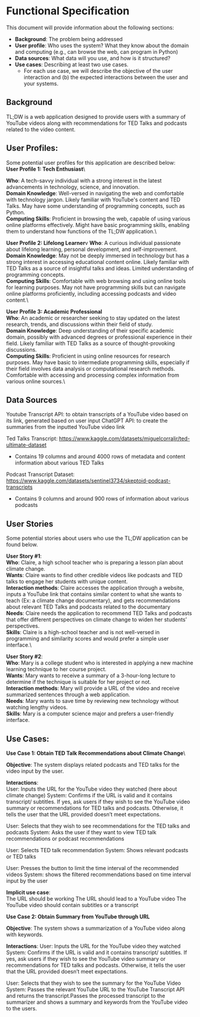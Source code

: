 # Functional Specification
This document will provide information about the following sections: 
- **Background**: The problem being addressed
- **User profile**: Who uses the system? What they know about the domain and computing (e.g., can browse the web, can program in Python)
- **Data sources**: What data will you use, and how is it structured?
- **Use cases**: Describing at least two use cases.
  - For each use case, we will describe the objective of the user interaction and (b) the expected interactions between the user and your systems.
 
## Background
TL;DW is a web application designed to provide users with a summary of YouTube videos along with recommendations for TED Talks and podcasts related to the video content.

## User Profiles:
Some potential user profiles for this application are described below:\
**User Profile 1: Tech Enthusiast**\

**Who**: A tech-savvy individual with a strong interest in the latest advancements in technology, science, and innovation.\
**Domain Knowledge**: Well-versed in navigating the web and comfortable with technology jargon. Likely familiar with YouTube's content and TED Talks. May have some understanding of programming concepts, such as Python.\
**Computing Skills**: Proficient in browsing the web, capable of using various online platforms effectively. Might have basic programming skills, enabling them to understand how functions of the TL;DW application.\

**User Profile 2: Lifelong Learner**v
**Who**: A curious individual passionate about lifelong learning, personal development, and self-improvement.\
**Domain Knowledge**: May not be deeply immersed in technology but has a strong interest in accessing educational content online. Likely familiar with TED Talks as a source of insightful talks and ideas. Limited understanding of programming concepts.\
**Computing Skills**: Comfortable with web browsing and using online tools for learning purposes. May not have programming skills but can navigate online platforms proficiently, including accessing podcasts and video content.\

**User Profile 3: Academic Professional**\
**Who**: An academic or researcher seeking to stay updated on the latest research, trends, and discussions within their field of study.\
**Domain Knowledge**: Deep understanding of their specific academic domain, possibly with advanced degrees or professional experience in their field. Likely familiar with TED Talks as a source of thought-provoking discussions.\
**Computing Skills**: Proficient in using online resources for research purposes. May have basic to intermediate programming skills, especially if their field involves data analysis or computational research methods. Comfortable with accessing and processing complex information from various online sources.\

## Data Sources

Youtube Transcript API: to obtain transcripts of a YouTube video based on its link, generated based on user input
ChatGPT API: to create the summaries from the inputted YouTube video link

Ted Talks Transcript: https://www.kaggle.com/datasets/miguelcorraljr/ted-ultimate-dataset 
  -  Contains 19 columns and around 4000 rows of metadata and content information about various TED Talks

Podcast Transcript Dataset: https://www.kaggle.com/datasets/sentinel3734/skeptoid-podcast-transcripts
  - Contains 9 columns and around 900 rows of information about various podcasts

## User Stories

Some potential stories about users who use the TL;DW application can be found below.

**User Story #1**:\
**Who**: Claire, a high school teacher who is preparing a lesson plan about climate change.\
**Wants**: Claire wants to find other credible videos like podcasts and TED talks to engage her students with unique content.\
**Interaction methods**: Claire accesses the application through a website, inputs a YouTube link that contains similar content to what she wants to teach (Ex: a climate change documentary), and gets recommendations about relevant TED Talks and podcasts related to the documentary\
**Needs**: Claire needs the application to recommend TED Talks and podcasts that offer different perspectives on climate change to widen her students’ perspectives.\
**Skills**: Claire is a high-school teacher and is not well-versed in programming and similarity scores and would prefer a simple user interface.\

**User Story #2**:\
**Who**: Mary is a college student who is interested in applying a new machine learning technique to her course project.\
**Wants**: Mary wants to receive a summary of a 3-hour-long lecture to determine if the technique is suitable for her project or not.\
**Interaction methods**: Mary will provide a URL of the video and receive summarized sentences through a web application.\
**Needs**: Mary wants to save time by reviewing new technology without watching lengthy videos.\
**Skills**: Mary is a computer science major and prefers a user-friendly interface.

## Use Cases: 

**Use Case 1: Obtain TED Talk Recommendations about Climate Change**\

**Objective**: The system displays related podcasts and TED talks for the video input by the user.

**Interactions**: \
  User: Inputs the URL for the YouTube video they watched (here about climate change)
  System: Confirms if the URL is valid and it contains transcript/ subtitles. If yes, ask users if they wish to see the YouTube video summary or recommendations for TED talks and podcasts. Otherwise, it tells the user that the URL provided doesn’t meet expectations.

  
  User: Selects that they wish to see recommendations for the TED talks and podcasts
  System: Asks the user if they want to view TED talk recommendations or podcast recommendations

 
  User: Selects TED talk recommendation
  System: Shows relevant podcasts or TED talks

  
  User: Presses the button to limit the time interval of the recommended videos
  System: shows the filtered recommendations based on time interval input by the user

**Implicit use case**:\
The URL should be working
The URL should lead to a YouTube video
The YouTube video should contain subtitles or a transcript

**Use Case 2: Obtain Summary from YouTube through URL**

**Objective**: The system shows a summarization of a YouTube video along with keywords.

**Interactions**: 
  User: Inputs the URL for the YouTube video they watched
  System: Confirms if the URL is valid and it contains transcript/ subtitles. If yes, ask users if they wish to see the YouTube video summary or recommendations for TED talks and podcasts. Otherwise, it tells the user that the URL provided doesn’t meet expectations.


  User: Selects that they wish to see the summary for the YouTube Video
  System: Passes the relevant YouTube URL to the YouTube Transcript API and returns the transcript.Passes the processed transcript to the summarizer and shows a summary and keywords from the YouTube video to the users. 




